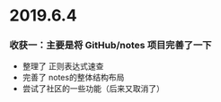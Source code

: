 # 2019.6.4

### 收获一：主要是将 GitHub/notes 项目完善了一下

- 整理了 正则表达式速查
- 完善了 notes的整体结构布局
- 尝试了社区的一些功能（后来又取消了）